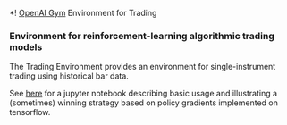 
*! [OpenAI Gym](https://gym.openai.com/) Environment for Trading

### Environment for reinforcement-learning algorithmic trading models

The Trading Environment provides an environment for single-instrument trading
using historical bar data.


See
[here](https://github.com/hackthemarket/gym-trading/blob/master/gym_trading/envs/TradingEnv.ipynb)
for a jupyter notebook describing basic usage and illustrating a
(sometimes) winning strategy based on policy gradients implemented on
tensorflow.
  